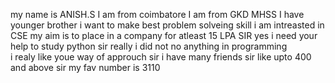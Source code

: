 my name is ANISH.S
I am from coimbatore
I am from GKD MHSS
I have younger brother 
i want to make best problem solveing skill
i am intreasted in CSE
my aim is to place in a company for atleast 15 LPA 
SIR yes i need your help to study python sir really i did not no anything in programming  
i realy like youe way of approuch sir 
i have many friends sir like upto 400 and above sir
my fav number is 3110
